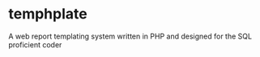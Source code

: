 # temphplate
A web report templating system written in PHP and designed for the SQL proficient coder
